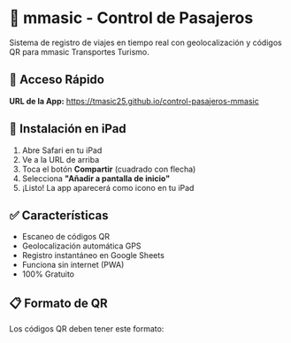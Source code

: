 # 🚐 mmasic - Control de Pasajeros

Sistema de registro de viajes en tiempo real con geolocalización y códigos QR para mmasic Transportes Turismo.

## 🚀 Acceso Rápido

**URL de la App:** https://tmasic25.github.io/control-pasajeros-mmasic

## 📱 Instalación en iPad

1. Abre Safari en tu iPad
2. Ve a la URL de arriba
3. Toca el botón **Compartir** (cuadrado con flecha)
4. Selecciona **"Añadir a pantalla de inicio"**
5. ¡Listo! La app aparecerá como icono en tu iPad

## ✅ Características

- Escaneo de códigos QR
- Geolocalización automática GPS
- Registro instantáneo en Google Sheets
- Funciona sin internet (PWA)
- 100% Gratuito

## 📋 Formato de QR

Los códigos QR deben tener este formato:
